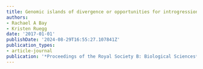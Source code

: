 ```yaml
---
title: Genomic islands of divergence or opportunities for introgression?
authors:
- Rachael A Bay
- Kristen Ruegg
date: '2017-01-01'
publishDate: '2024-08-29T16:55:27.107841Z'
publication_types:
- article-journal
publication: '*Proceedings of the Royal Society B: Biological Sciences*'
---
```

